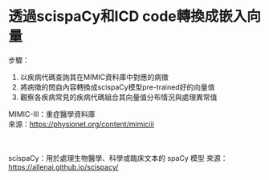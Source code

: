 # 透過scispaCy和ICD code轉換成嵌入向量</br>

步驟：</br>
1. 以疾病代碼查詢其在MIMIC資料庫中對應的病徵</br>
2. 將病徵的問自內容轉換成scispaCy模型pre-trained好的向量值</br>
3. 觀察各疾病常見的疾病代碼組合其向量值分布情況與處理異常值</br>

MIMIC-III：重症醫學資料庫</br>
來源：https://physionet.org/content/mimiciii

</br></br>
scispaCy：用於處理生物醫學、科學或臨床文本的 spaCy 模型
來源：https://allenai.github.io/scispacy/
</br>







